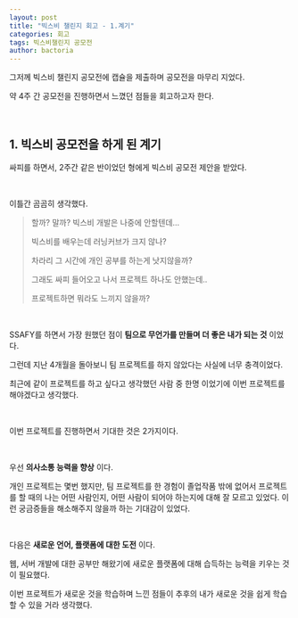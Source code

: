 ```yaml
---
layout: post
title: "빅스비 챌린지 회고 - 1.계기"
categories: 회고
tags: 빅스비챌린지 공모전
author: bactoria
---
```




그저께 빅스비 챌린지 공모전에 캡슐을 제출하며 공모전을 마무리 지었다.

약 4주 간 공모전을 진행하면서 느꼈던 점들을 회고하고자 한다.

&nbsp;

## 1. 빅스비 공모전을 하게 된 계기

싸피를 하면서, 2주간 같은 반이었던 형에게 빅스비 공모전 제안을 받았다.

&nbsp;

이틀간 곰곰히 생각했다. 

>  할까? 말까? 빅스비 개발은 나중에 안할텐데...
>
>  빅스비를 배우는데 러닝커브가 크지 않나? 
>
>  차라리 그 시간에 개인 공부를 하는게 낫지않을까?
>
>  
>
>  그래도 싸피 들어오고 나서 프로젝트 하나도 안했는데..
>
>  프로젝트하면 뭐라도 느끼지 않을까?

&nbsp;

SSAFY를 하면서 가장 원했던 점이 **팀으로 무언가를 만들며 더 좋은 내가 되는 것** 이었다.

그런데 지난 4개월을 돌아보니 팀 프로젝트를 하지 않았다는 사실에 너무 충격이었다.

최근에 같이 프로젝트를 하고 싶다고 생각했던 사람 중 한명 이었기에 이번 프로젝트를 해야겠다고 생각했다.

&nbsp;

이번 프로젝트를 진행하면서 기대한 것은 2가지이다.

&nbsp;

우선 **의사소통 능력을 향상** 이다.

개인 프로젝트는 몇번 했지만, 팀 프로젝트를 한 경험이 졸업작품 밖에 없어서 프로젝트를 할 때의 나는 어떤 사람인지, 어떤 사람이 되어야 하는지에 대해 잘 모르고 있었다. 이런 궁금증들을 해소해주지 않을까 하는 기대감이 있었다.

&nbsp;

다음은 **새로운 언어, 플랫폼에 대한 도전** 이다.

웹, 서버 개발에 대한 공부만 해왔기에 새로운 플랫폼에 대해 습득하는 능력을 키우는 것이 필요했다.

이번 프로젝트가 새로운 것을 학습하며 느낀 점들이 추후의 내가 새로운 것을 쉽게 학습할 수 있을 거라 생각했다.
